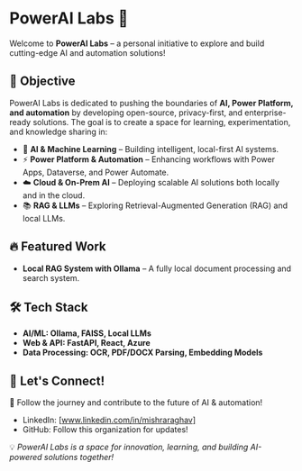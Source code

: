 # PowerAI Labs 🚀

Welcome to **PowerAI Labs** – a personal initiative to explore and build cutting-edge AI and automation solutions!  

## 🌟 Objective
PowerAI Labs is dedicated to pushing the boundaries of **AI, Power Platform, and automation** by developing open-source, privacy-first, and enterprise-ready solutions. The goal is to create a space for learning, experimentation, and knowledge sharing in:

- 🤖 **AI & Machine Learning** – Building intelligent, local-first AI systems.
- ⚡ **Power Platform & Automation** – Enhancing workflows with Power Apps, Dataverse, and Power Automate.
- ☁️ **Cloud & On-Prem AI** – Deploying scalable AI solutions both locally and in the cloud.
- 📚 **RAG & LLMs** – Exploring Retrieval-Augmented Generation (RAG) and local LLMs.

## 🔥 Featured Work
- **Local RAG System with Ollama** – A fully local document processing and search system.


## 🛠️ Tech Stack
- **AI/ML: Ollama, FAISS, Local LLMs**
- **Web & API: FastAPI, React, Azure**
- **Data Processing: OCR, PDF/DOCX Parsing, Embedding Models**

## 📢 Let's Connect!
🚀 Follow the journey and contribute to the future of AI & automation!  
- LinkedIn: [www.linkedin.com/in/mishraraghav]
- GitHub: Follow this organization for updates!

💡 *PowerAI Labs is a space for innovation, learning, and building AI-powered solutions together!*
